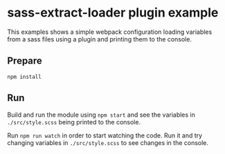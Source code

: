 # sass-extract-loader plugin example

This examples shows a simple webpack configuration loading variables from a sass files using a plugin and printing them to the console.

## Prepare

`npm install`

## Run

Build and run the module using `npm start` and see the variables in `./src/style.scss` being printed to the console.

Run `npm run watch` in order to start watching the code. Run it and try changing variables in `./src/style.scss` to see changes in the console.
